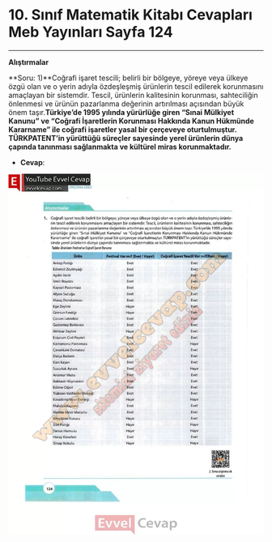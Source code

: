 # 10. Sınıf Matematik Kitabı Cevapları Meb Yayınları Sayfa 124

---

**Alıştırmalar**

**Soru: 1)**Coğrafi işaret tescili; belirli bir bölgeye, yöreye veya ülkeye özgü olan ve o yerin adıyla özdeşleşmiş ürünlerin tescil edilerek korunmasını amaçlayan bir sistemdir. Tescil, ürünlerin kalitesinin korunması, sahteciliğin önlenmesi ve ürünün pazarlanma değerinin artırılması açısından büyük önem taşır.**Türkiye’de 1995 yılında yürürlüğe giren “Sınai Mülkiyet Kanunu” ve “Coğrafi İşaretlerin Korunması Hakkında Kanun Hükmünde Kararname” ile coğrafi işaretler yasal bir çerçeveye oturtulmuştur. TÜRKPATENT’in yürüttüğü süreçler sayesinde yerel ürünlerin dünya çapında tanınması sağlanmakta ve kültürel miras korunmaktadır.**

-   **Cevap**:

![Image 1](./image_1.webp)